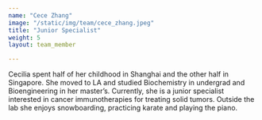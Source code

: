 ```yaml
---
name: "Cece Zhang"
image: "/static/img/team/cece_zhang.jpeg"
title: "Junior Specialist"
weight: 5
layout: team_member

---
```

Cecilia spent half of her childhood in Shanghai and the other half in Singapore. She moved to LA and studied Biochemistry in undergrad and Bioengineering in her master’s. Currently, she is a junior specialist interested in cancer immunotherapies for treating solid tumors. Outside the lab she enjoys snowboarding, practicing karate and playing the piano.